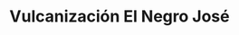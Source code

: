 ---
title: "Vulcanización El Negro José"
url: /antofagasta/vulcanizacion-el-negro-jose/
shop: reparación de automóviles
---